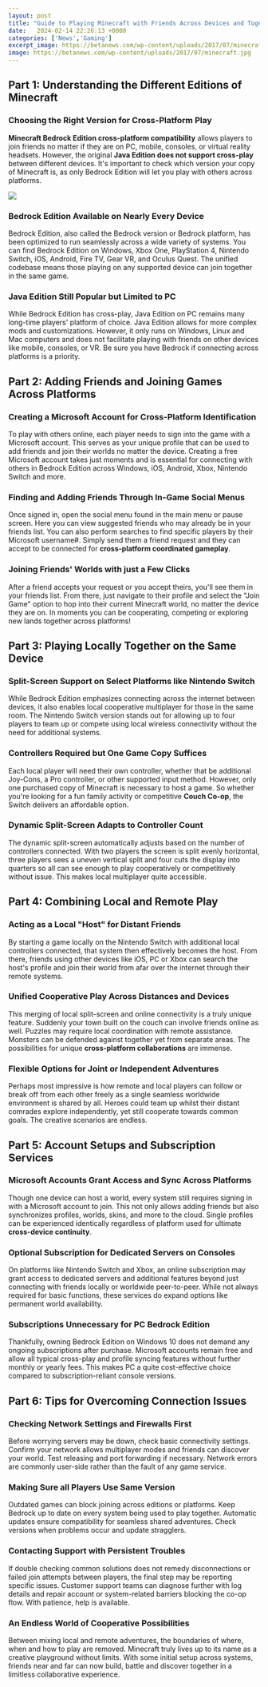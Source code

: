 ```yaml
---
layout: post
title: "Guide to Playing Minecraft with Friends Across Devices and Together Locally"
date:   2024-02-14 22:26:13 +0000
categories: ['News','Gaming']
excerpt_image: https://betanews.com/wp-content/uploads/2017/07/minecraft.jpg
image: https://betanews.com/wp-content/uploads/2017/07/minecraft.jpg
---
```


## Part 1: Understanding the Different Editions of Minecraft 
### Choosing the Right Version for Cross-Platform Play
**Minecraft Bedrock Edition cross-platform compatibility** allows players to join friends no matter if they are on PC, mobile, consoles, or virtual reality headsets. However, the original **Java Edition does not support cross-play** between different devices. It's important to check which version your copy of Minecraft is, as only Bedrock Edition will let you play with others across platforms. 

![](https://betanews.com/wp-content/uploads/2017/07/minecraft.jpg)
### Bedrock Edition Available on Nearly Every Device
Bedrock Edition, also called the Bedrock version or Bedrock platform, has been optimized to run seamlessly across a wide variety of systems. You can find Bedrock Edition on Windows, Xbox One, PlayStation 4, Nintendo Switch, iOS, Android, Fire TV, Gear VR, and Oculus Quest. The unified codebase means those playing on any supported device can join together in the same game.
### Java Edition Still Popular but Limited to PC
While Bedrock Edition has cross-play, Java Edition on PC remains many long-time players' platform of choice. Java Edition allows for more complex mods and customizations. However, it only runs on Windows, Linux and Mac computers and does not facilitate playing with friends on other devices like mobile, consoles, or VR. Be sure you have Bedrock if connecting across platforms is a priority.
## Part 2: Adding Friends and Joining Games Across Platforms
### Creating a Microsoft Account for **Cross-Platform Identification** 
To play with others online, each player needs to sign into the game with a Microsoft account. This serves as your unique profile that can be used to add friends and join their worlds no matter the device. Creating a free Microsoft account takes just moments and is essential for connecting with others in Bedrock Edition across Windows, iOS, Android, Xbox, Nintendo Switch and more.
### Finding and Adding Friends Through In-Game Social Menus
Once signed in, open the social menu found in the main menu or pause screen. Here you can view suggested friends who may already be in your friends list. You can also perform searches to find specific players by their Microsoft username#. Simply send them a friend request and they can accept to be connected for **cross-platform coordinated gameplay**. 
### Joining Friends' Worlds with just a Few Clicks  
After a friend accepts your request or you accept theirs, you'll see them in your friends list. From there, just navigate to their profile and select the "Join Game" option to hop into their current Minecraft world, no matter the device they are on. In moments you can be cooperating, competing or exploring new lands together across platforms!
## Part 3: Playing Locally Together on the Same Device 
### Split-Screen Support on Select Platforms like Nintendo Switch
While Bedrock Edition emphasizes connecting across the internet between devices, it also enables local cooperative multiplayer for those in the same room. The Nintendo Switch version stands out for allowing up to four players to team up or compete using local wireless connectivity without the need for additional systems. 
### Controllers Required but One Game Copy Suffices 
Each local player will need their own controller, whether that be additional Joy-Cons, a Pro controller, or other supported input method. However, only one purchased copy of Minecraft is necessary to host a game. So whether you're looking for a fun family activity or competitive **Couch Co-op**, the Switch delivers an affordable option.
### Dynamic Split-Screen Adapts to Controller Count
The dynamic split-screen automatically adjusts based on the number of controllers connected. With two players the screen is split evenly horizontal, three players sees a uneven vertical split and four cuts the display into quarters so all can see enough to play cooperatively or competitively without issue. This makes local multiplayer quite accessible.
## Part 4: Combining Local and Remote Play  
### Acting as a Local "Host" for Distant Friends  
By starting a game locally on the Nintendo Switch with additional local controllers connected, that system then effectively becomes the host. From there, friends using other devices like iOS, PC or Xbox can search the host's profile and join their world from afar over the internet through their remote systems. 
### **Unified Cooperative Play Across Distances and Devices**
This merging of local split-screen and online connectivity is a truly unique feature. Suddenly your town built on the couch can involve friends online as well. Puzzles may require local coordination with remote assistance. Monsters can be defended against together yet from separate areas. The possibilities for unique **cross-platform collaborations** are immense.
### Flexible Options for Joint or Independent Adventures  
Perhaps most impressive is how remote and local players can follow or break off from each other freely as a single seamless worldwide environment is shared by all. Heroes could team up whilst their distant comrades explore independently, yet still cooperate towards common goals. The creative scenarios are endless.
## Part 5: Account Setups and Subscription Services
### Microsoft Accounts Grant Access and Sync Across Platforms 
Though one device can host a world, every system still requires signing in with a Microsoft account to join. This not only allows adding friends but also synchronizes profiles, worlds, skins, and more to the cloud. Single profiles can be experienced identically regardless of platform used for ultimate **cross-device continuity**.
### Optional Subscription for Dedicated Servers on Consoles  
On platforms like Nintendo Switch and Xbox, an online subscription may grant access to dedicated servers and additional features beyond just connecting with friends locally or worldwide peer-to-peer. While not always required for basic functions, these services do expand options like permanent world availability. 
### Subscriptions Unnecessary for PC Bedrock Edition  
Thankfully, owning Bedrock Edition on Windows 10 does not demand any ongoing subscriptions after purchase. Microsoft accounts remain free and allow all typical cross-play and profile syncing features without further monthly or yearly fees. This makes PC a quite cost-effective choice compared to subscription-reliant console versions.
## Part 6: Tips for Overcoming Connection Issues 
### Checking Network Settings and Firewalls First  
Before worrying servers may be down, check basic connectivity settings. Confirm your network allows multiplayer modes and friends can discover your world. Test releasing and port forwarding if necessary. Network errors are commonly user-side rather than the fault of any game service. 
### Making Sure all Players Use Same Version  
Outdated games can block joining across editions or platforms. Keep Bedrock up to date on every system being used to play together. Automatic updates ensure compatibility for seamless shared adventures. Check versions when problems occur and update stragglers. 
### Contacting Support with Persistent Troubles     
If double checking common solutions does not remedy disconnections or failed join attempts between players, the final step may be reporting specific issues. Customer support teams can diagnose further with log details and repair account or system-related barriers blocking the co-op flow. With patience, help is available.
### An Endless World of Cooperative Possibilities
Between mixing local and remote adventures, the boundaries of where, when and how to play are removed. Minecraft truly lives up to its name as a creative playground without limits. With some initial setup across systems, friends near and far can now build, battle and discover together in a limitless collaborative experience.
